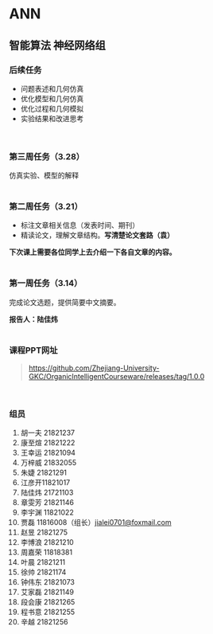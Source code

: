 # ANN
## 智能算法 神经网络组

### 后续任务
+ 问题表述和几何仿真
+ 优化模型和几何仿真
+ 优化过程和几何模拟
+ 实验结果和改进思考
</br>

### 第三周任务（3.28）
仿真实验、模型的解释
</br>
</br>

### 第二周任务（3.21）
+ 标注文章相关信息（发表时间、期刊）
+ 精读论文，理解文章结构。**写清楚论文套路（袁）**

**下次课上需要各位同学上去介绍一下各自文章的内容。**
</br>
</br>

### 第一周任务（3.14）
完成论文选题，提供简要中文摘要。

**报告人：陆佳炜**
</br>
</br>

### 课程PPT网址

> https://github.com/Zhejiang-University-GKC/OrganicIntelligentCourseware/releases/tag/1.0.0
</br>

### 组员
1. 胡一夫 21821237  
2. 康至煊 21821222  
3. 王幸运 21821094  
4. 万梓威 21832055  
5. 朱婕 21821291  
6. 江彦开11821017  
7. 陆佳炜 21721103  
8. 章雯芳 21821146  
9. 李宇渊 11821022  
10. 贾磊 11816008（组长）jialei0701@foxmail.com
11. 赵昱 21821275    
12. 李博浪 21821210  
13. 周嘉荣 11818381  
14. 叶晨 21821211
15. 徐帅 21821174
16. 钟伟东 21821073
17. 艾家磊 21821149
18. 段会康 21821265
19. 程书意 21821255
20. 辛越 21821256
